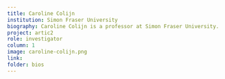 ```yaml
---
title: Caroline Colijn
institution: Simon Fraser University
biography: Caroline Colijn is a professor at Simon Fraser University.
project: artic2
role: investigator
column: 1
image: caroline-colijn.png
link: 
folder: bios
---
```

